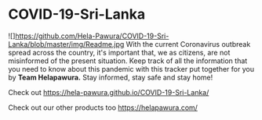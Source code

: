 # COVID-19-Sri-Lanka

![]https://github.com/Hela-Pawura/COVID-19-Sri-Lanka/blob/master/img/Readme.jpg
With the current Coronavirus outbreak spread across the country, it's important that, we as citizens, are not misinformed of the present situation. Keep track of all the information that you need to know about this pandemic with this tracker put together for you by **Team Helapawura.** Stay informed, stay safe and stay home!

Check out
https://hela-pawura.github.io/COVID-19-Sri-Lanka/

Check out our other products too
https://helapawura.com/
